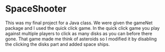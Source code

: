 # SpaceShooter

This was my final project for a Java class.
We were given the gameNet package and I used the quick click game.
In the quick click game you play against multiple players to click as many disks as you can before there gone.
That game made me think of asteroids so I modified it by disabling the clicking the disks part and added space ships.
